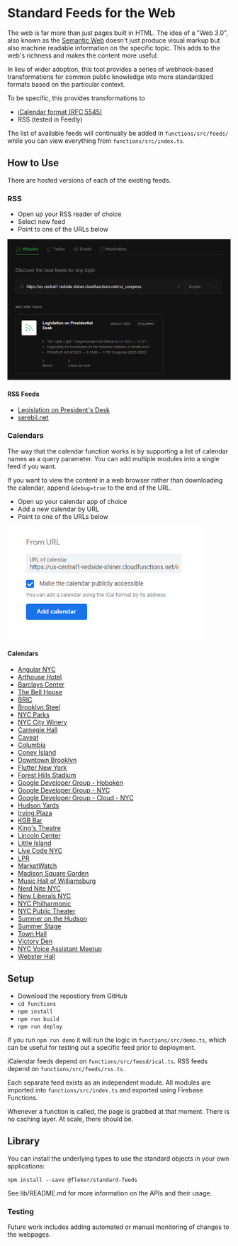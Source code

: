 # Standard Feeds for the Web

The web is far more than just pages built in HTML. The idea of a "Web 3.0",
also known as the [Semantic Web](https://en.wikipedia.org/wiki/Semantic_Web)
doesn't just produce visual markup but also machine readable information on
the specific topic. This adds to the web's richness and makes the content
more useful.

In lieu of wider adoption, this tool provides a series of webhook-based
transformations for common public knowledge into more standardized formats
based on the particular context.

To be specific, this provides transformations to
* [iCalendar format (RFC 5545)](https://icalendar.org/RFC-Specifications/iCalendar-RFC-5545/)
* RSS (tested in Feedly)

The list of available feeds will continually be added in `functions/src/feeds/`
while you can view everything from `functions/src/index.ts`.

## How to Use

There are hosted versions of each of the existing feeds.

### RSS

* Open up your RSS reader of choice
* Select new feed
* Point to one of the URLs below

![Adding RSS feed](images/feedly-congress.png)

#### RSS Feeds

* [Legislation on President's Desk](https://us-central1-redside-shiner.cloudfunctions.net/rss_congress)
* [serebii.net](https://us-central1-redside-shiner.cloudfunctions.net/rss_serebii)

### Calendars

The way that the calendar function works is by supporting a list of calendar
names as a query parameter. You can add multiple modules into a single feed
if you want.

If you want to view the content in a web browser rather than downloading the calendar, append `&debug=true` to the end of the URL.

* Open up your calendar app of choice
* Add a new calendar by URL
* Point to one of the URLs below

![Adding Calendar](images/calendar-irving.png)

#### Calendars

* [Angular NYC](https://us-central1-redside-shiner.cloudfunctions.net/ical_fetch?c[]=angularnyc)
* [Arthouse Hotel](https://us-central1-redside-shiner.cloudfunctions.net/ical_fetch?c[]=arthouse)
* [Barclays Center](https://us-central1-redside-shiner.cloudfunctions.net/ical_fetch?c[]=barclays)
* [The Bell House](https://us-central1-redside-shiner.cloudfunctions.net/ical_fetch?c[]=bellhouse)
* [BRIC](https://us-central1-redside-shiner.cloudfunctions.net/ical_fetch?c[]=bric)
* [Brooklyn Steel](https://us-central1-redside-shiner.cloudfunctions.net/ical_fetch?c[]=brooklynsteel)
* [NYC Parks](https://us-central1-redside-shiner.cloudfunctions.net/ical_fetch?c[]=cityparks)
* [NYC City Winery](https://us-central1-redside-shiner.cloudfunctions.net/ical_fetch?c[]=citywinery)
* [Carnegie Hall](https://us-central1-redside-shiner.cloudfunctions.net/ical_fetch?c[]=carnegiehall)
* [Caveat](https://us-central1-redside-shiner.cloudfunctions.net/ical_fetch?c[]=caveat)
* [Columbia](https://us-central1-redside-shiner.cloudfunctions.net/ical_fetch?c[]=columbia)
* [Coney Island](https://us-central1-redside-shiner.cloudfunctions.net/ical_fetch?c[]=coneyisland)
* [Downtown Brooklyn](https://us-central1-redside-shiner.cloudfunctions.net/ical_fetch?c[]=downtownbrooklyn)
* [Flutter New York](https://us-central1-redside-shiner.cloudfunctions.net/ical_fetch?c[]=flutternyc)
* [Forest Hills Stadium](https://us-central1-redside-shiner.cloudfunctions.net/ical_fetch?c[]=foresthills)
* [Google Developer Group - Hoboken](https://us-central1-redside-shiner.cloudfunctions.net/ical_fetch?c[]=gdghoboken)
* [Google Developer Group - NYC](https://us-central1-redside-shiner.cloudfunctions.net/ical_fetch?c[]=gdgnyc)
* [Google Developer Group - Cloud - NYC](https://us-central1-redside-shiner.cloudfunctions.net/ical_fetch?c[]=gdgcloudnyc)
* [Hudson Yards](https://us-central1-redside-shiner.cloudfunctions.net/ical_fetch?c[]=hudsonyards)
* [Irving Plaza](https://us-central1-redside-shiner.cloudfunctions.net/ical_fetch?c[]=irvingplaza)
* [KGB Bar](https://us-central1-redside-shiner.cloudfunctions.net/ical_fetch?c[]=kgbbar)
* [King's Theatre](https://us-central1-redside-shiner.cloudfunctions.net/ical_fetch?c[]=kingstheatre)
* [Lincoln Center](https://us-central1-redside-shiner.cloudfunctions.net/ical_fetch?c[]=lincolncenter)
* [Little Island](https://us-central1-redside-shiner.cloudfunctions.net/ical_fetch?c[]=littleisland)
* [Live Code NYC](https://us-central1-redside-shiner.cloudfunctions.net/ical_fetch?c[]=livecode)
* [LPR](https://us-central1-redside-shiner.cloudfunctions.net/ical_fetch?c[]=lpr)
* [MarketWatch](https://us-central1-redside-shiner.cloudfunctions.net/ical_fetch?c[]=marketwatch)
* [Madison Square Garden](https://us-central1-redside-shiner.cloudfunctions.net/ical_fetch?c[]=msg)
* [Music Hall of Williamsburg](https://us-central1-redside-shiner.cloudfunctions.net/ical_fetch?c[]=musichallwilliamsburg)
* [Nerd Nite NYC](https://us-central1-redside-shiner.cloudfunctions.net/ical_fetch?c[]=nerdnite)
* [New Liberals NYC](https://us-central1-redside-shiner.cloudfunctions.net/ical_fetch?c[]=newliberalsnyc)
* [NYC Philharmonic](https://us-central1-redside-shiner.cloudfunctions.net/ical_fetch?c[]=philharmonic)
* [NYC Public Theater](https://us-central1-redside-shiner.cloudfunctions.net/ical_fetch?c[]=publictheater)
* [Summer on the Hudson](https://us-central1-redside-shiner.cloudfunctions.net/ical_fetch?c[]=summerhudson)
* [Summer Stage](https://us-central1-redside-shiner.cloudfunctions.net/ical_fetch?c[]=summerstage)
* [Town Hall](https://us-central1-redside-shiner.cloudfunctions.net/ical_fetch?c[]=townhall)
* [Victory Den](https://us-central1-redside-shiner.cloudfunctions.net/ical_fetch?c[]=victoryden)
* [NYC Voice Assistant Meetup](https://us-central1-redside-shiner.cloudfunctions.net/ical_fetch?c[]=voicenyc)
* [Webster Hall](https://us-central1-redside-shiner.cloudfunctions.net/ical_fetch?c[]=websterhall)

## Setup

* Download the repostiory from GitHub
* `cd functions`
* `npm install`
* `npm run build`
* `npm run deploy`

If you run `npm run demo` it will run the logic in `functions/src/demo.ts`,
which can be useful for testing out a specific feed prior to deployment.

iCalendar feeds depend on `functions/src/feesd/ical.ts`.
RSS feeds depend on `functions/src/feeds/rss.ts`.

Each separate feed exists as an independent module. All modules are imported into `functions/src/index.ts` and exported using Firebase Functions.

Whenever a function is called, the page is grabbed at that moment. There is no caching layer. At scale, there should be.

## Library

You can install the underlying types to use the standard objects in your own
applications:

```
npm install --save @fleker/standard-feeds
```

See lib/README.md for more information on the APIs and their usage.

### Testing

Future work includes adding automated or manual monitoring of changes to
the webpages.
